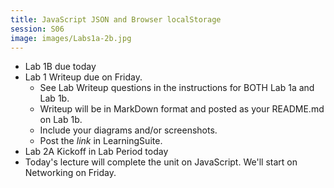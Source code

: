 ```yaml
---
title: JavaScript JSON and Browser localStorage
session: S06
image: images/Labs1a-2b.jpg
---
```

* Lab 1B due today
* Lab 1 Writeup due on Friday.
    * See Lab Writeup questions in the instructions for BOTH Lab 1a and Lab 1b.
    * Writeup will be in MarkDown format and posted as your README.md on Lab 1b.
    * Include your diagrams and/or screenshots.
    * Post the _link_ in LearningSuite.
* Lab 2A Kickoff in Lab Period today
* Today's lecture will complete the unit on JavaScript. We'll start on Networking on Friday.
